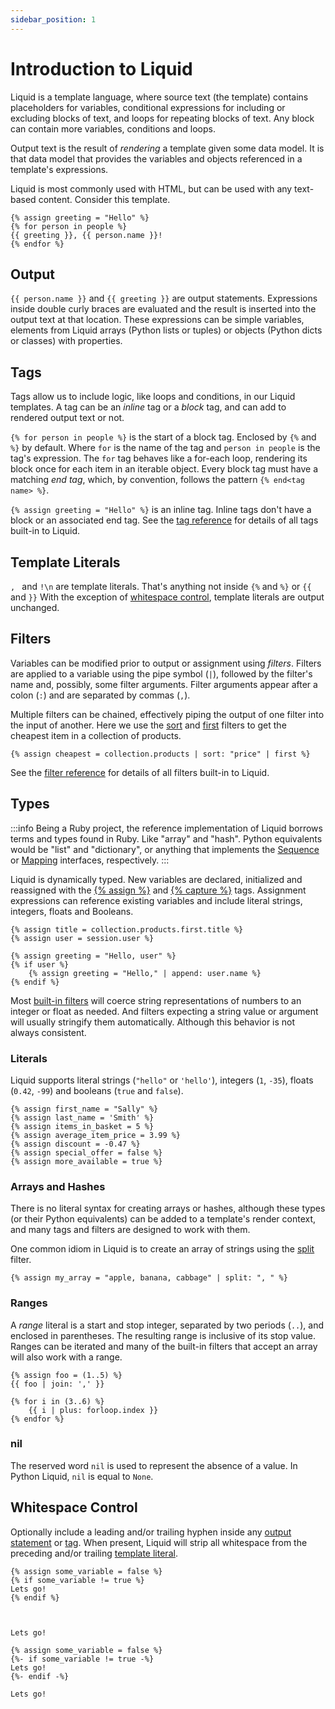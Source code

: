 ```yaml
---
sidebar_position: 1
---
```


# Introduction to Liquid

Liquid is a template language, where source text (the template) contains placeholders for variables,
conditional expressions for including or excluding blocks of text, and loops for repeating blocks of
text. Any block can contain more variables, conditions and loops.

Output text is the result of _rendering_ a template given some data model. It is that data model
that provides the variables and objects referenced in a template's expressions.

Liquid is most commonly used with HTML, but can be used with any text-based content. Consider this
template.

```liquid
{% assign greeting = "Hello" %}
{% for person in people %}
{{ greeting }}, {{ person.name }}!
{% endfor %}
```

## Output

`{{ person.name }}` and `{{ greeting }}` are output statements. Expressions inside double curly
braces are evaluated and the result is inserted into the output text at that location. These
expressions can be simple variables, elements from Liquid arrays (Python lists or tuples) or objects
(Python dicts or classes) with properties.

## Tags

Tags allow us to include logic, like loops and conditions, in our Liquid templates. A tag can be
an _inline_ tag or a _block_ tag, and can add to rendered output text or not.

`{% for person in people %}` is the start of a block tag. Enclosed by `{%` and `%}` by default.
Where `for` is the name of the tag and `person in people` is the tag's expression. The `for` tag
behaves like a for-each loop, rendering its block once for each item in an iterable object. Every
block tag must have a matching _end tag_, which, by convention, follows the pattern
`{% end<tag name> %}`.

`{% assign greeting = "Hello" %}` is an inline tag. Inline tags don't have a block or an associated
end tag. See the [tag reference](tags) for details of all tags built-in to Liquid.

## Template Literals

`, ` and `!\n` are template literals. That's anything not inside `{%` and `%}` or `{{` and `}}` With
the exception of [whitespace control](#whitespace-control), template literals are output unchanged.

## Filters

Variables can be modified prior to output or assignment using _filters_. Filters are applied to a
variable using the pipe symbol (`|`), followed by the filter's name and, possibly, some filter
arguments. Filter arguments appear after a colon (`:`) and are separated by commas (`,`).

Multiple filters can be chained, effectively piping the output of one filter into the input of
another. Here we use the [sort](../language/filters#sort) and [first](../language/filters#first)
filters to get the cheapest item in a collection of products.

```liquid
{% assign cheapest = collection.products | sort: "price" | first %}
```

See the [filter reference](filters) for details of all filters built-in to Liquid.

## Types

:::info
Being a Ruby project, the reference implementation of Liquid borrows terms and types found in Ruby.
Like "array" and "hash". Python equivalents would be "list" and "dictionary", or anything that
implements the [Sequence](https://docs.python.org/3/library/collections.abc.html#collections.abc.Sequence)
or [Mapping](https://docs.python.org/3/library/collections.abc.html#collections.abc.Mapping)
interfaces, respectively.
:::

Liquid is dynamically typed. New variables are declared, initialized and reassigned with the
[{% assign %}](tags#assign) and [{% capture %}](tags#capture) tags. Assignment expressions can
reference existing variables and include literal strings, integers, floats and Booleans.

```liquid
{% assign title = collection.products.first.title %}
{% assign user = session.user %}

{% assign greeting = "Hello, user" %}
{% if user %}
    {% assign greeting = "Hello," | append: user.name %}
{% endif %}
```

Most [built-in filters](filters) will coerce string representations of numbers to an integer or
float as needed. And filters expecting a string value or argument will usually stringify them
automatically. Although this behavior is not always consistent.

### Literals

Liquid supports literal strings (`"hello"` or `'hello'`), integers (`1`, `-35`), floats (`0.42`,
`-99`) and booleans (`true` and `false`).

```liquid
{% assign first_name = "Sally" %}
{% assign last_name = 'Smith' %}
{% assign items_in_basket = 5 %}
{% assign average_item_price = 3.99 %}
{% assign discount = -0.47 %}
{% assign special_offer = false %}
{% assign more_available = true %}
```

### Arrays and Hashes

There is no literal syntax for creating arrays or hashes, although these types (or their Python
equivalents) can be added to a template's render context, and many tags and filters are designed to
work with them.

One common idiom in Liquid is to create an array of strings using the [split](filters#split) filter.

```liquid
{% assign my_array = "apple, banana, cabbage" | split: ", " %}
```

### Ranges

A _range_ literal is a start and stop integer, separated by two periods (`..`), and enclosed in
parentheses. The resulting range is inclusive of its stop value. Ranges can be iterated and many of
the built-in filters that accept an array will also work with a range.

```liquid
{% assign foo = (1..5) %}
{{ foo | join: ',' }}

{% for i in (3..6) %}
    {{ i | plus: forloop.index }}
{% endfor %}
```

### nil

The reserved word `nil` is used to represent the absence of a value. In Python Liquid, `nil` is
equal to `None`.

## Whitespace Control

Optionally include a leading and/or trailing hyphen inside any [output statement](#output) or
[tag](#tags). When present, Liquid will strip all whitespace from the preceding and/or trailing
[template literal](#template-literals).

```liquid title="without whitespace control"
{% assign some_variable = false %}
{% if some_variable != true %}
Lets go!
{% endif %}
```

```plain title="output"


Lets go!

```

```liquid title="with whitespace control"
{% assign some_variable = false %}
{%- if some_variable != true -%}
Lets go!
{%- endif -%}
```

```plain title="output"
Lets go!
```

